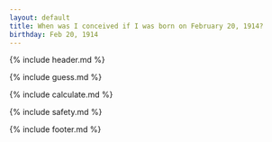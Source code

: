 ```yaml
---
layout: default
title: When was I conceived if I was born on February 20, 1914?
birthday: Feb 20, 1914
---
```


{% include header.md %}

{% include guess.md %}

{% include calculate.md %}

{% include safety.md %}

{% include footer.md %}



